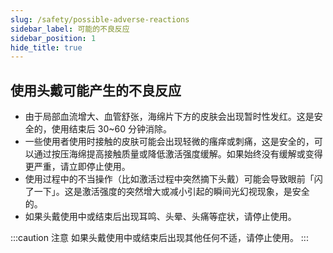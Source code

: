 ```yaml
---
slug: /safety/possible-adverse-reactions
sidebar_label: 可能的不良反应
sidebar_position: 1
hide_title: true
---
```


## 使用头戴可能产生的不良反应

- 由于局部血流增大、血管舒张，海绵片下方的皮肤会出现暂时性发红。这是安全的，使用结束后 30~60 分钟消除。
- 一些使用者使用时接触的皮肤可能会出现轻微的瘙痒或刺痛，这是安全的，可以通过按压海绵提高接触质量或降低激活强度缓解。如果始终没有缓解或变得更严重，请立即停止使用。
- 使用过程中的不当操作（比如激活过程中突然摘下头戴）可能会导致眼前「闪了一下」。这是激活强度的突然增大或减小引起的瞬间光幻视现象，是安全的。
- 如果头戴使用中或结束后出现耳鸣、头晕、头痛等症状，请停止使用。

:::caution 注意
如果头戴使用中或结束后出现其他任何不适，请停止使用。
:::